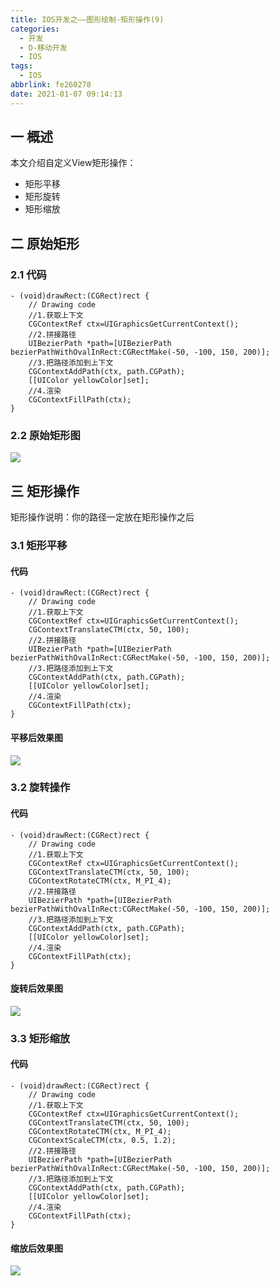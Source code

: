 ```yaml
---
title: IOS开发之——图形绘制-矩形操作(9)
categories:
  - 开发
  - D-移动开发
  - IOS
tags:
  - IOS
abbrlink: fe260278
date: 2021-01-07 09:14:13
---
```

## 一 概述

本文介绍自定义View矩形操作：

* 矩形平移
* 矩形旋转
* 矩形缩放

<!--more-->

## 二 原始矩形

### 2.1 代码

```
- (void)drawRect:(CGRect)rect {
    // Drawing code
    //1.获取上下文
    CGContextRef ctx=UIGraphicsGetCurrentContext();
    //2.拼接路径
    UIBezierPath *path=[UIBezierPath bezierPathWithOvalInRect:CGRectMake(-50, -100, 150, 200)];
    //3.把路径添加到上下文
    CGContextAddPath(ctx, path.CGPath);
    [[UIColor yellowColor]set];
    //4.渲染
    CGContextFillPath(ctx);
}
```

### 2.2 原始矩形图

![][1]
## 三 矩形操作

矩形操作说明：你的路径一定放在矩形操作之后

### 3.1 矩形平移

#### 代码

```
- (void)drawRect:(CGRect)rect {
    // Drawing code
    //1.获取上下文
    CGContextRef ctx=UIGraphicsGetCurrentContext();
    CGContextTranslateCTM(ctx, 50, 100);
    //2.拼接路径
    UIBezierPath *path=[UIBezierPath bezierPathWithOvalInRect:CGRectMake(-50, -100, 150, 200)];
    //3.把路径添加到上下文
    CGContextAddPath(ctx, path.CGPath);
    [[UIColor yellowColor]set];
    //4.渲染
    CGContextFillPath(ctx);
}
```

#### 平移后效果图
![][2]
### 3.2 旋转操作

#### 代码

```
- (void)drawRect:(CGRect)rect {
    // Drawing code
    //1.获取上下文
    CGContextRef ctx=UIGraphicsGetCurrentContext();
    CGContextTranslateCTM(ctx, 50, 100);
    CGContextRotateCTM(ctx, M_PI_4);
    //2.拼接路径
    UIBezierPath *path=[UIBezierPath bezierPathWithOvalInRect:CGRectMake(-50, -100, 150, 200)];
    //3.把路径添加到上下文
    CGContextAddPath(ctx, path.CGPath);
    [[UIColor yellowColor]set];
    //4.渲染
    CGContextFillPath(ctx);
}
```

#### 旋转后效果图
![][3]

### 3.3 矩形缩放
#### 代码

```
- (void)drawRect:(CGRect)rect {
    // Drawing code
    //1.获取上下文
    CGContextRef ctx=UIGraphicsGetCurrentContext();
    CGContextTranslateCTM(ctx, 50, 100);
    CGContextRotateCTM(ctx, M_PI_4);
    CGContextScaleCTM(ctx, 0.5, 1.2);
    //2.拼接路径
    UIBezierPath *path=[UIBezierPath bezierPathWithOvalInRect:CGRectMake(-50, -100, 150, 200)];
    //3.把路径添加到上下文
    CGContextAddPath(ctx, path.CGPath);
    [[UIColor yellowColor]set];
    //4.渲染
    CGContextFillPath(ctx);
}
```

#### 缩放后效果图
![][4]


[1]:https://cdn.staticaly.com/gh/PGzxc/CDN/master/blog-ios/ios-rectangle-normal.png
[2]:https://cdn.staticaly.com/gh/PGzxc/CDN/master/blog-ios/ios-rectangle-trans-after.png
[3]:https://cdn.staticaly.com/gh/PGzxc/CDN/master/blog-ios/ios-rectangle-rotate-after.png
[4]:https://cdn.staticaly.com/gh/PGzxc/CDN/master/blog-ios/ios-rectangle-scale-after.png

